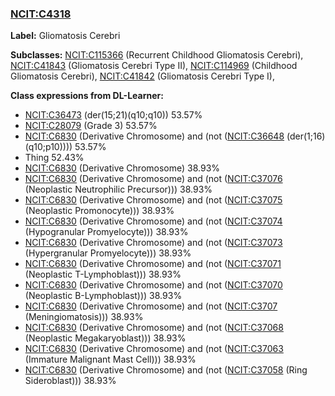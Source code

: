 
### [NCIT:C4318](http://purl.obolibrary.org/obo/NCIT_C4318)
**Label:** Gliomatosis Cerebri

**Subclasses:** [NCIT:C115366](http://purl.obolibrary.org/obo/NCIT_C115366) (Recurrent Childhood Gliomatosis Cerebri), [NCIT:C41843](http://purl.obolibrary.org/obo/NCIT_C41843) (Gliomatosis Cerebri Type II), [NCIT:C114969](http://purl.obolibrary.org/obo/NCIT_C114969) (Childhood Gliomatosis Cerebri), [NCIT:C41842](http://purl.obolibrary.org/obo/NCIT_C41842) (Gliomatosis Cerebri Type I), 

**Class expressions from DL-Learner:**

- [NCIT:C36473](http://purl.obolibrary.org/obo/NCIT_C36473) (der(15;21)(q10;q10)) 53.57%
- [NCIT:C28079](http://purl.obolibrary.org/obo/NCIT_C28079) (Grade 3) 53.57%
- [NCIT:C6830](http://purl.obolibrary.org/obo/NCIT_C6830) (Derivative Chromosome) and (not ([NCIT:C36648](http://purl.obolibrary.org/obo/NCIT_C36648) (der(1;16)(q10;p10)))) 53.57%
- Thing 52.43%
- [NCIT:C6830](http://purl.obolibrary.org/obo/NCIT_C6830) (Derivative Chromosome) 38.93%
- [NCIT:C6830](http://purl.obolibrary.org/obo/NCIT_C6830) (Derivative Chromosome) and (not ([NCIT:C37076](http://purl.obolibrary.org/obo/NCIT_C37076) (Neoplastic Neutrophilic Precursor))) 38.93%
- [NCIT:C6830](http://purl.obolibrary.org/obo/NCIT_C6830) (Derivative Chromosome) and (not ([NCIT:C37075](http://purl.obolibrary.org/obo/NCIT_C37075) (Neoplastic Promonocyte))) 38.93%
- [NCIT:C6830](http://purl.obolibrary.org/obo/NCIT_C6830) (Derivative Chromosome) and (not ([NCIT:C37074](http://purl.obolibrary.org/obo/NCIT_C37074) (Hypogranular Promyelocyte))) 38.93%
- [NCIT:C6830](http://purl.obolibrary.org/obo/NCIT_C6830) (Derivative Chromosome) and (not ([NCIT:C37073](http://purl.obolibrary.org/obo/NCIT_C37073) (Hypergranular Promyelocyte))) 38.93%
- [NCIT:C6830](http://purl.obolibrary.org/obo/NCIT_C6830) (Derivative Chromosome) and (not ([NCIT:C37071](http://purl.obolibrary.org/obo/NCIT_C37071) (Neoplastic T-Lymphoblast))) 38.93%
- [NCIT:C6830](http://purl.obolibrary.org/obo/NCIT_C6830) (Derivative Chromosome) and (not ([NCIT:C37070](http://purl.obolibrary.org/obo/NCIT_C37070) (Neoplastic B-Lymphoblast))) 38.93%
- [NCIT:C6830](http://purl.obolibrary.org/obo/NCIT_C6830) (Derivative Chromosome) and (not ([NCIT:C3707](http://purl.obolibrary.org/obo/NCIT_C3707) (Meningiomatosis))) 38.93%
- [NCIT:C6830](http://purl.obolibrary.org/obo/NCIT_C6830) (Derivative Chromosome) and (not ([NCIT:C37068](http://purl.obolibrary.org/obo/NCIT_C37068) (Neoplastic Megakaryoblast))) 38.93%
- [NCIT:C6830](http://purl.obolibrary.org/obo/NCIT_C6830) (Derivative Chromosome) and (not ([NCIT:C37063](http://purl.obolibrary.org/obo/NCIT_C37063) (Immature Malignant Mast Cell))) 38.93%
- [NCIT:C6830](http://purl.obolibrary.org/obo/NCIT_C6830) (Derivative Chromosome) and (not ([NCIT:C37058](http://purl.obolibrary.org/obo/NCIT_C37058) (Ring Sideroblast))) 38.93%


